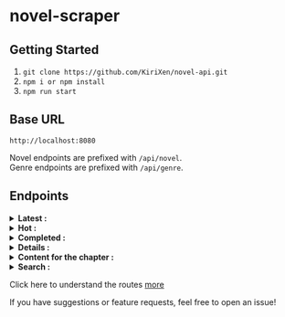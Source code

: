 ﻿# novel-scraper

## Getting Started
1. `git clone https://github.com/KiriXen/novel-api.git`
2. `npm i or npm install`
3. `npm run start`
   
## Base URL
`http://localhost:8080` 

Novel endpoints are prefixed with `/api/novel`. <br>
Genre endpoints are prefixed with `/api/genre`.


## Endpoints


<details>
  <summary><strong> Latest :</strong></summary> <hr>

**Endpoint:**
```
GET /api/novel/latest
```

**Description:**
Fetches a list of novel latest chapters.
<hr>
</details>

<details>
  <summary><strong> Hot :</strong></summary> <hr>

**Endpoint:**
```
GET /api/novel/hot
```

**Description:**
Fetches a list of hot novels.
<hr>
</details>


<details>
  <summary><strong> Completed :</strong></summary> <hr>

**Endpoint:**
```
GET /api/novel/completed
```

**Description:**
Fetches a list of completed novels.
<hr>
</details>


<details>
  <summary><strong>Details :</strong></summary> <hr>

**Endpoint:**
```
GET api/novel/description/:id
```

**Description:**
Fetches the anime description

**Query Parameters:**
- `id` (required) - the novel hash id
```
GET http://localhost:8080/api/novel/description/ba4b33b452fd42e84305c9e32540906100f295a55040c82a3299dd341d5a8267
``` 
<hr>
</details>

<details>
  <summary><strong>Content for the chapter : </strong></summary> <hr>

**Endpoint:**
```
GET api/novel/content/:chapterid
```

**Description:**
Fetches the chapter's content

**Query Parameters:**
- `chapterid` (required) - the chapter has id

```
GET http://localhost:8080/api/novel/content/ba4b33b452fd42e84305c9e32540906100f295a55040c82a3299dd341d5a8267
``` 
<hr>
</details>


<details>
  <summary><strong>Search :</strong></summary> <hr>
  
**Endpoint:**
```
GET /api/novel/search/:query/:page
```

**Description:**
Fetches a list of anime based on the query

**Query Parameters:**
- `query` (required) - what kind of novel do u want to read.
- `page` (required) - Specifies the page number for pagination.
  - Default: `1`

```
GET http://localhost:8080/api/novel/search/novel/1
```

<hr>
</details>


Click here to understand the routes [more](https://github.com/KiriXen/novel-api/blob/main/api/routes/novel-routes.js) 


If you have suggestions or feature requests, feel free to open an issue!
